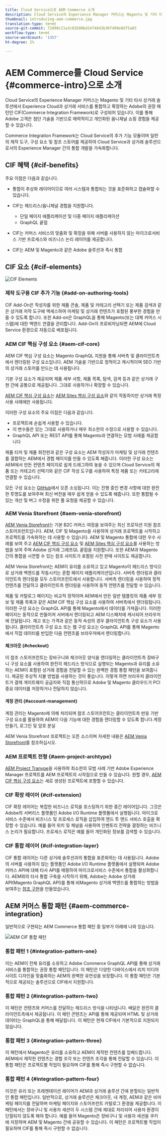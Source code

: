 ```yaml
---
title: Cloud Service으로 AEM Commerce 소개
description: Cloud Service의 Experience Manager 커머스는 Magento 및 기타 타사 상거래 솔루션에서 Experience Cloud과 상거래 서비스를 통합하고 확장하는 Adobe의 권장 패턴인 CIF(Commerce Integration Framework)로 구성되어 있습니다.
thumbnail: introducing-aem-commerce.jpg
translation-type: tm+mt
source-git-commit: 72d98c21a3c02b98bd2474843b36f499e8d75a03
workflow-type: tm+mt
source-wordcount: '1357'
ht-degree: 2%

---
```



# AEM Commerce를 Cloud Service {#commerce-intro}으로 소개

Cloud Service의 Experience Manager 커머스는 Magento 및 기타 타사 상거래 솔루션에서 Experience Cloud과 상거래 서비스를 통합하고 확장하는 Adobe의 권장 패턴인 CIF(Commerce Integration Framework)로 구성되어 있습니다. 이를 통해 Adobe 고객은 첨단 기술을 기반으로 매력적이고 개인화된 옴니채널 쇼핑 경험을 제공할 수 있습니다.

Commerce Integration Framework는 Cloud Service의 추가 기능 모듈이며 일련의 제작 도구, 구성 요소 및 참조 스토어를 제공하여 Cloud Service과 상거래 솔루션으로서의 Experience Manager 간의 통합 개발을 가속화합니다.

## CIF 혜택 {#cif-benefits}

주요 이점은 다음과 같습니다.

* 통합이 추상화 레이어이므로 여러 시스템과 통합되는 것을 표준화하고 캡슐화할 수 있습니다.

* CIF는 헤드리스/옴니채널 경험을 지원합니다.

   * 단일 페이지 애플리케이션 및 다중 페이지 애플리케이션
   * GraphQL 끝점

* CIF는 커머스 서비스의 맞춤화 및 확장을 위해 서버를 사용하지 않는 마이크로서비스 기반 프로세스와 비즈니스 논리 레이어를 제공합니다.

* CIF는 AEM 및 Magento과 같은 Adobe 솔루션과 즉시 통합

## CIF 요소 {#cif-elements}

![CIF Elements](/help/commerce-cloud/assets/cif-overview1.jpg)


### 제작 도구용 CIF 추가 기능 {#add-on-authoring-tools}

CIF Add-On은 작성자를 위한 제품 콘솔, 제품 및 카테고리 선택기 또는 제품 검색과 같은 상거래 저작 도구에 액세스하여 마케팅 및 상거래 컨텐츠가 포함된 풍부한 경험을 만들 수 있도록 합니다. 또한 Add-on은 GraphQL을 통해 Magento(또는 대체 커머스 시스템)에 대한 백엔드 연결을 관리합니다. Add-On이 프로비저닝되면 AEM에 Cloud Service 환경으로 자동으로 배포됩니다.

### AEM CIF 핵심 구성 요소 {#aem-cif-core}

AEM CIF 핵심 구성 요소는 Magento GraphQL 지원을 통해 서버측 및 클라이언트측에서 렌더링된 구성 요소입니다. AEM 기술을 기반으로 정적이고 캐시적이며 SEO 기반의 상거래 스토어를 만드는 데 사용됩니다.

기본 구성 요소가 제공되며 제품 세부 사항, 제품 목록, 탐색, 검색 등과 같은 상거래 구현 간에 공통으로 제공됩니다. 그대로 사용하거나 확장할 수 있습니다.

[AEM CIF 핵심 구성 요소](https://github.com/adobe/aem-core-cif-components)는 [AEM Sites 핵심 구성 요소](https://github.com/adobe/aem-core-wcm-components)와 같이 작동하지만 상거래 특정 사용 사례에만 사용됩니다.

이러한 구성 요소의 주요 이점은 다음과 같습니다.

* 프로젝트에 손쉽게 사용할 수 있습니다.
* 이 변수들은 있는 그대로 사용하거나 매우 최소한의 수정으로 사용할 수 있습니다.
* GraphQL API 또는 REST API를 통해 Magento과 연결하는 모범 사례를 제공합니다

제품 티저 및 제품 회전판과 같은 구성 요소는 AEM 작성자가 마케팅 및 상거래 컨텐츠를 결합하는 AEM에서 경험 페이지를 만들 수 있도록 해줍니다. 이러한 구성 요소는 AEM에서 만든 컨텐츠 페이지로 쉽게 드래그하여 놓을 수 있으며 Cloud Service의 제품 또는 카테고리 선택기와 같은 CIF 작성 도구를 사용하여 특정 제품 또는 카테고리에 연결할 수 있습니다.

모든 구성 요소는 [GitHub](https://github.com/adobe/aem-core-cif-components)에서 오픈 소싱됩니다. 이는 진행 중인 변경 사항에 대한 완전한 투명도를 보여주며 최신 버전을 매우 쉽게 얻을 수 있도록 해줍니다. 또한 통합될 수 있는 개선 및 버그 수정을 위한 풀 요청을 제공할 수 있습니다.

### AEM Venia Storefront {#aem-venia-storefront}

[AEM Venia Storefront](https://github.com/adobe/aem-cif-guides-venia)는 기본 B2C 커머스 여정을 보여주는 최신 프로덕션 지원 참조 스토어프런트입니다. AEM, CIF 및 Magento을 사용하여 상거래 프로젝트를 시작하고 프로젝트를 가속화하는 데 사용할 수 있습니다. AEM 및 Magento 통합에 대한 우수 사례를 보여 주고 [AEM CIF 핵심 구성 요소](https://github.com/adobe/aem-core-cif-components) 및 [AEM Sites 핵심 구성 요소](https://github.com/adobe/aem-core-wcm-components)를 사용하는 방법을 보여 주며 Adobe 상거래 그래프QL 끝점을 지원합니다. 또한 AEM과 Magento 간의 통합을 시연할 수 있는 참조 사이트가 포함된 사전 판매 사이트도 제공합니다.

AEM Venia Storefront는 AEM이 유리를 소유하고 있고 Magento이 헤드리스 방식으로 상거래 백엔드를 작동시키는 혼합 페이지 애플리케이션입니다. 서버측 렌더링과 클라이언트측 렌더링을 모두 스토어프런트에서 사용합니다. 서버측 렌더링을 사용하여 정적 컨텐츠를 전달하고 클라이언트측 렌더링을 사용하여 동적 컨텐츠를 전달할 수 있습니다.

제품 및 카탈로그 페이지는 비교적 정적이며 AEM에서 만든 일반 템플릿의 제품 세부 정보 및 제품 목록과 같은 AEM CIF 핵심 구성 요소를 사용하여 서버측에서 렌더링됩니다. 이러한 구성 요소는 GraphQL API를 통해 Magento에서 데이터를 가져옵니다.
이러한 페이지는 동적으로 만들어져 서버에서 렌더링되고 AEM 디스패처에 캐시되어 브라우저에 전달됩니다.
재고 또는 가격과 같은 동적 속성의 경우 클라이언트측 구성 요소가 사용됩니다. 클라이언트측 구성 요소 또는 웹 구성 요소는 GraphQL API를 통해 Magento에서 직접 데이터를 반입한 다음 컨텐츠를 브라우저에서 렌더링합니다.

#### 체크아웃 {#checkout}

이 참조 스토어프런트는 장바구니와 체크아웃 양식을 렌더링하는 클라이언트측 장바구니 구성 요소를 사용하여 완전히 헤드리스 방식으로 실행되는 Magento과 유리를 소유하는 AEM이 포함된 상거래 경험을 전달할 수 있는 완벽한 경험 통합 패턴을 보여줍니다. 제공된 추상적 지불 방법을 사용하는 것이 좋습니다. 이렇게 하면 브라우저 클라이언트가 결제 게이트웨이 공급자와 직접 통신하므로 Adobe 및 Magento 클라우드가 PCI 중요 데이터를 저장하거나 전달하지 않습니다.

#### 계정 관리 {#account-management}

계정 관리는 Magento에 의해 처리되며 참조 스토어프런트는 클라이언트측 반응 기반 구성 요소를 활용하여 AEM이 다음 기능에 대한 경험을 렌더링할 수 있도록 합니다.계정 만들기, 로그인 및 암호 분실

AEM Venia Storefront 프로젝트는 오픈 소스이며 자세한 내용은 [AEM Venia Storefront](https://github.com/adobe/aem-cif-guides-venia)를 참조하십시오.

### AEM 프로젝트 전형 {#aem-project-archtype}

[AEM Project Tranype](https://docs.adobe.com/content/help/ko-KR/experience-manager-core-components/using/developing/archetype/overview.html)을 사용하여 최소한의 모범 사례 기반 Adobe Experience Manager 프로젝트를 AEM 프로젝트의 시작점으로 만들 수 있습니다. 원할 경우, [AEM CIF 핵심 구성 요소](https://github.com/adobe/aem-core-cif-components)는 새로 생성된 프로젝트에 포함할 수 있습니다.

### CIF 확장 레이어 {#cif-extension}

CIF 확장 레이어는 복잡한 비즈니스 로직을 호스팅하기 위한 중간 레이어입니다. 그것은 Adobe의 서버리스 플랫폼인 Adobe I/O Runtime 플랫폼에서 실행됩니다. 마이크로 서비스 수준에서 비즈니스 및 프로세스 로직을 삽입하여 엔드 투 엔드 서비스 호출을 확장할 수 있습니다. 예를 들어 위치 및 채널을 사용하여 인벤토리 전략을 결정하는 비즈니스 논리가 필요합니다. 프로세스 로직은 예를 들어 개인화된 정보를 검색할 수 있습니다.

### CIF 통합 레이어 {#cif-integration-layer}

CIF 통합 레이어는 다른 상거래 솔루션과의 통합을 표준화하는 데 사용됩니다. Adobe의 서버를 사용하지 않는 플랫폼인 Adobe I/O Runtime 플랫폼에서 실행되며 Adobe 커머스 API에 대해 타사 API를 매핑하여 마이크로서비스 수준에서 통합을 활성화합니다. AEM와의 타사 통합 구축을 시작하기 위해, Adobe는 Adobe 상거래 API(Magento GraphQL API)를 통해 비Magento 상거래 백엔드를 통합하는 방법을 보여주는 [참조 구현](https://github.com/adobe/commerce-cif-graphql-integration-reference)을 만들었습니다.

## AEM 커머스 통합 패턴 {#aem-commerce-integration}

일반적으로 구현되는 AEM Commerce 통합 패턴 중 일부가 아래에 나와 있습니다.

![AEM CIF 통합 패턴](/help/commerce-cloud/assets/aem-cif-integration-patterns-updated.JPG)


### 통합 패턴 1 {#integration-pattern-one}

이는 AEM이 전체 유리를 소유하고 Adobe Commerce GraphQL API를 통해 상거래 서비스를 통합하는 권장 통합 패턴입니다. 이 패턴은 다양한 디바이스에서 리치 미디어 사이트 디자인을 맞춤화하는 AEM의 완벽한 유연성을 보장합니다. 이 통합 패턴은 기본적으로 제공되는 솔루션으로 CIF에서 지원합니다.


### 통합 패턴 2 {#integration-pattern-two}

이 패턴은 컨텐츠와 커머스를 전달하는 헤드리스 방식을 나타냅니다. 배달은 완전히 클라이언트측에서 제공됩니다. 이 패턴 콘텐츠는 API를 통해 제공되며 HTML 및 상거래 데이터는 GraphQL을 통해 배달됩니다. 이 패턴은 현재 CIF에서 기본적으로 지원되지 않습니다.


### 통합 패턴 3 {#integration-pattern-three}

이 패턴에서 Magento은 유리를 소유하고 AEM이 제작한 컨텐츠를 임베드합니다. AEM에서 제작한 컨텐츠는 경험 조각 또는 컨텐츠 조각을 통해 전달할 수 있습니다. 이 통합 패턴은 프로젝트별 작업이 필요하며 CIF를 통해 즉시 구현할 수 없습니다.


### 통합 패턴 4 {#integration-pattern-four}

이것은 유리 또는 프레젠테이션 레이어가 AEM과 상거래 솔루션 간에 분할되는 일반적인 통합 패턴입니다. 일반적으로, 상거래 솔루션은 체크아웃, 내 계정, AEM과 같은 비마케팅 페이지를 전달하며 마케팅 페이지와 스토어프런트 카탈로그 환경을 제공합니다. 이 패턴에서는 장바구니 및 사용자 세션이 두 시스템 간에 제대로 처리되어 사용자 환경이 단절되지 않도록 해야 합니다. 예를 들어 Magento은 장바구니 및 사용자 세션을 쿠키에 저장하며 AEM 및 Magento 간에 공유할 수 있습니다. 이 패턴은 프로젝트별 작업이 필요하며 CIF를 통해 즉시 구현할 수 없습니다.
